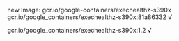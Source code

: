 new Image: gcr.io/google-containers/exechealthz-s390x
gcr.io/google_containers/exechealthz-s390x:81a86332 √

gcr.io/google_containers/exechealthz-s390x:1.2 √

